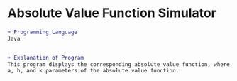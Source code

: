 # Absolute Value Function Simulator

```diff
+ Programming Language
Java


+ Explanation of Program
This program displays the corresponding absolute value function, where the user can adjust the
a, h, and k parameters of the absolute value function. 

```
